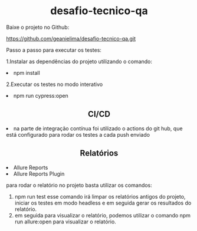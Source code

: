

<h1 align="center"> desafio-tecnico-qa </h1>

Baixe o projeto no Github:

https://github.com/geanielima/desafio-tecnico-qa.git

 

Passo a passo para executar os testes:


1.Instalar as dependências do projeto utilizando o comando:

<li>npm install</li>

2.Executar os testes no modo interativo

<li>npm run cypress:open</li>


<h2 align="center"> CI/CD </h2>

<li>na parte de integração contínua foi utilizado o actions do git hub, que está configurado para rodar os testes a cada push enviado</li>



<h2 align="center"> Relatórios </h2>

<li>Allure Reports</li>
<li>Allure Reports Plugin</li>

para rodar o relatório no projeto basta utilizar os comandos:

1. npm run test esse comando irá limpar os relatórios antigos do projeto, iniciar os testes em modo headless e em seguida gerar os resultados do relatório.
2. em seguida para visualizar o relatório, podemos utilizar o comando npm run allure:open para visualizar o relatório.
 
 


